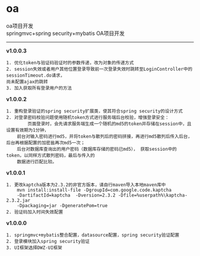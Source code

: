 # oa
oa项目开发  
springmvc+spring security+mybatis OA项目开发  

---  
__v1.0.0.3__   

	1. 优化token与验证码验证时的参数传递，改为对象的传递方式  
	2. session失效或者用户其他位置登录导致前一次登录失效时跳转至LoginController中的sessionTimeout.do请求，  
	尚未配置ajax的跳转  
	3. 加入获取所有登录用户的方法



__v1.0.0.2__  

	1. 重构登录验证的spring security扩展类，使其符合spring security的设计方式  
	2. 对登录密码校验问题使用随机token方式进行服务端后台校验，增强登录安全：  
			页面登录时，会先请求服务端生成一个随机的md5的token并存储在session中，且设置有效期为1分钟，  
		前台对输入密码进行md5，并将token与散列后的密码拼接，再进行md5散列后传入后台，后台再根据配置的加密盐再次md5一次；  
		后台对数据库查询出的用户密码（数据库存储的密码已md5）， 获取session中的token，以同样方式散列密码，最后与传入的  
		数据进行匹配比较。


__v1.0.0.1__  

	1. 更改kaptcha版本为2.3.2的非官方版本，请自行maven导入本地maven库中
		mvn install:install-file -DgroupId=com.google.code.kaptcha   
		-DartifactId=kaptcha  -Dversion=2.3.2 -Dfile=%userpath%\kaptcha-2.3.2.jar    
		-Dpackaging=jar -DgeneratePom=true
	2. 验证码加入时间失效配置
	
	
__v1.0.0.0__  

	1. springmvc+mybatis整合配置，datasource配置，spring security验证配置  
	2. 登录模块加入spring security验证  
	3. UI框架选择DWZ-UI框架  

